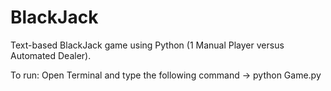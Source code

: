 # BlackJack
Text-based BlackJack game using Python (1 Manual Player versus Automated Dealer).

To run:
Open Terminal and type the following command -> python Game.py
